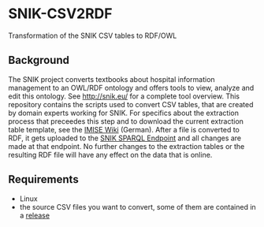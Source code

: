# SNIK-CSV2RDF
Transformation of the SNIK CSV tables to RDF/OWL

## Background

The SNIK project converts textbooks about hospital information management to an OWL/RDF ontology and offers tools to view, analyze and edit this ontology. See http://snik.eu/ for a complete tool overview.
This repository contains the scripts used to convert CSV tables, that are created by domain experts working for SNIK.
For specifics about the extraction process that preceedes this step and to download the current extraction table template, see the [IMISE Wiki](https://wiki.imise.uni-leipzig.de/Projekte/SNIK/ontologie/extraktion?v=ph4) (German).
After a file is converted to RDF, it gets uploaded to the [SNIK SPARQL Endpoint](http://www.snik.eu/sparql) and all changes are made at that endpoint.
No further changes to the extraction tables or the resulting RDF file will have any effect on the data that is online.


## Requirements

* Linux
* the source CSV files you want to convert, some of them are contained in a [release](https://github.com/IMISE/snik-csv2rdf/releases)
